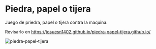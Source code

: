 # Piedra, papel o tijera

Juego de priedra, papel o tijera contra la maquina.

Revisarlo en https://josuesn1402.github.io/piedra-papel-tijera.github.io/

![piedra-papel-tijera](https://user-images.githubusercontent.com/98621696/183225987-c8045ab2-1bb5-4008-9e84-1bf3ce21746e.png)
